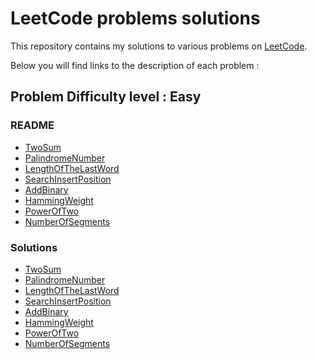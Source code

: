 # LeetCode problems solutions 

This repository contains my solutions to various problems on [LeetCode](https://leetcode.com/problemset/). 

Below you will find links to the description of each problem : 

## Problem Difficulty level : Easy 

### README

- [TwoSum](./Resolve-leetcode-problems/easy-lavel/two-sum/README.md)
- [PalindromeNumber](./Resolve-leetcode-problems/easy-lavel/palindrome-number/README.md)
- [LengthOfTheLastWord](./Resolve-leetcode-problems/easy-lavel/length-of-last-word/README.md)
- [SearchInsertPosition](/Resolve-leetcode-problems/easy-lavel/search-insert-position/README.md)
- [AddBinary](./Resolve-leetcode-problems/easy-lavel/add-binary/README.md)
- [HammingWeight](./Resolve-leetcode-problems/easy-lavel/hamming-weight/README.md)
- [PowerOfTwo](./Resolve-leetcode-problems/easy-lavel/power-of-two/README.md)
- [NumberOfSegments](./Resolve-leetcode-problems/easy-lavel/number-of-segments-in-a-string/README.md)

### Solutions 

- [TwoSum](./Resolve-leetcode-problems/easy-lavel/two-sum/TwoSum.cs)
- [PalindromeNumber](./Resolve-leetcode-problems/easy-lavel/palindrome-number/PalindromeNumber.cs)
- [LengthOfTheLastWord](./Resolve-leetcode-problems/easy-lavel/length-of-last-word/LengthOfLastWord.cs)
- [SearchInsertPosition](./Resolve-leetcode-problems/easy-lavel/search-insert-position/SearchInsertPosition.cs)
- [AddBinary](./Resolve-leetcode-problems/easy-lavel/add-binary/AddBinary.cs)
- [HammingWeight](./Resolve-leetcode-problems/easy-lavel/hamming-weight/HammingWeight.cs)
- [PowerOfTwo](./Resolve-leetcode-problems/easy-lavel/power-of-two/PowerOfTwo.cs)
- [NumberOfSegments](./Resolve-leetcode-problems/easy-lavel/number-of-segments-in-a-string/NumberOfSegments.cs)